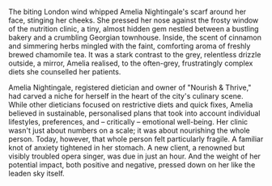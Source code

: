 The biting London wind whipped Amelia Nightingale's scarf around her face, stinging her cheeks.  She pressed her nose against the frosty window of the nutrition clinic, a tiny, almost hidden gem nestled between a bustling bakery and a crumbling Georgian townhouse.  Inside, the scent of cinnamon and simmering herbs mingled with the faint, comforting aroma of freshly brewed chamomile tea.  It was a stark contrast to the grey, relentless drizzle outside, a mirror, Amelia realised, to the often-grey, frustratingly complex diets she counselled her patients.

Amelia Nightingale, registered dietician and owner of "Nourish & Thrive," had carved a niche for herself in the heart of the city's culinary scene.  While other dieticians focused on restrictive diets and quick fixes, Amelia believed in sustainable, personalised plans that took into account individual lifestyles, preferences, and – critically – emotional well-being. Her clinic wasn't just about numbers on a scale; it was about nourishing the whole person.  Today, however, that whole person felt particularly fragile.  A familiar knot of anxiety tightened in her stomach.  A new client, a renowned but visibly troubled opera singer, was due in just an hour.  And the weight of her potential impact, both positive and negative, pressed down on her like the leaden sky itself.
